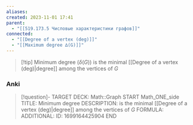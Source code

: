 ```yaml
---
aliases: 
created: 2023-11-01 17:41
parent:
  - "[[519.173.5 Числовые характеристики графов]]"
connected:
  - "[[Degree of a vertex (deg)]]"
  - "[[Maximum degree ∆(G)]]"
---
```

> [!tip] Minimum degree ($δ(G)$)
is the minimal [[Degree of a vertex (deg)|degree]] among the vertices of $G$

### Anki
> [!question]-
TARGET DECK: Math::Graph
START
Math_ONE_side
TITLE: Minimum degree
DESCRIPTION: is the minimal [[Degree of a vertex (deg)|degree]] among the vertices of $G$
FORMULA: 
ADDITIONAL:
ID: 1699164425904
END












